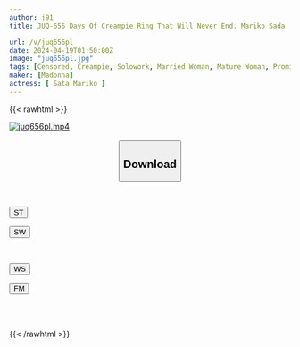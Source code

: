 ```yaml
---
author: j91
title: JUQ-656 Days Of Creampie Ring That Will Never End. Mariko Sada

url: /v/juq656pl
date: 2024-04-19T01:50:00Z
image: "juq656pl.jpg"
tags: [Censored, Creampie, Solowork, Married Woman, Mature Woman, Promiscuity, Conceived	]
maker: [Madonna]
actress: [ Sata Mariko ]
---
```



{{< rawhtml >}}

<div class="video" data-videoid="lrBBZAryJgS7GJW">
    <a href="javascript:;">
        <img src="/v/juq656pl/juq656pl.jpg" width="WIDTH" height="HEIGHT" alt="juq656pl.mp4" loading="lazy">
    </a>
</div>

<script type="text/javascript" src="https://j91.asia/asset/on-demand-st.js"></script>

<br>
  <link rel="stylesheet" href="https://j91.asia/asset/bs5.css">
  
  <center>
  <button class="btn btn-primary" type="button" data-bs-toggle="collapse" data-bs-target=".multi-collapse" aria-expanded="false" aria-controls="multiCollapseExample1 multiCollapseExample2"><h2>Download</h2></button></center>
</p>
<div class="row">
  <div class="col">
    <div class="collapse multi-collapse" id="multiCollapseExample1">
      <div class="card card-body">
	      	      <br>
<div class="buttons">  
<p><a href="https://streamtape.to/v/lrBBZAryJgS7GJW" target="_blank"><button class="btn-hover color-3"><i class="fa fa-download"></i> ST</button></a></p>
<p><a href="https://asnwish.com/d99hlvxk1a7p" target="_blank"><button class="btn-hover color-2"><i class="fa fa-download"></i> SW</button></a></p></div>
    </div>
  </div>
</div>
  <div class="col">
    <div class="collapse multi-collapse" id="multiCollapseExample2">
      <div class="card card-body">
	      <br>
<div class="buttons">
<p><a href="https://wolfstream.tv/cd0rzt9i19rq"><button class="btn-hover color-9"><i class="fa fa-download"></i> WS</button></a></p>
<p><a href="https://filemoon.sx/d/yc4368rt2hba"><button class="btn-hover color-8"><i class="fa fa-download"></i> FM</button></a></p></div>
<br><br>
      </div>
    </div>
  </div>
</div>

{{< /rawhtml >}}